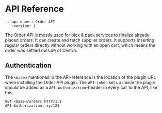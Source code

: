 # API Reference

```eval_rst
.. api-name:: Order API
   :version: 1
```

The Order API is mostly used for pick & pack services to finalize already placed orders. It can create and fetch supplier orders. It supports inserting regular orders directly without working with an open cart, which means the order was settled outside of Centra.

## Authentication

The `<base>` mentioned in the API-reference is the location of the plugin URL when installing the Order API plugin. The `API-token` set up inside the plugin should be added as a `API-Authorization`-header in every call to the API, like this:

```http
GET <base>/orders HTTP/1.1
API-Authorization: xyz123
```
